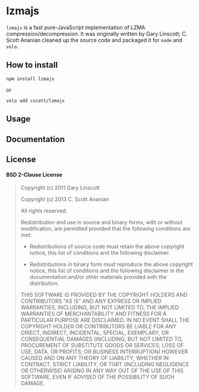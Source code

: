 # lzmajs

`lzmajs` is a fast pure-JavaScript implementation of LZMA
compression/decompression.  It was originally written by Gary Linscott;
C. Scott Ananian cleaned up the source code and packaged it for `node`
and `volo`.

## How to install

```
npm install lzmajs
```
or
```
volo add cscott/lzmajs
```

## Usage
## Documentation
## License

#### BSD 2-Clause License

> Copyright (c) 2011 Gary Linscott
>
> Copyright (c) 2013 C. Scott Ananian
>
> All rights reserved.
>
> Redistribution and use in source and binary forms, with or without
> modification, are permitted provided that the following conditions are
> met:
>
> * Redistributions of source code must retain the above copyright
>   notice, this list of conditions and the following disclaimer.
>
> * Redistributions in binary form must reproduce the above copyright
>   notice, this list of conditions and the following disclaimer in the
>   documentation and/or other materials provided with the distribution.
>
> THIS SOFTWARE IS PROVIDED BY THE COPYRIGHT HOLDERS AND CONTRIBUTORS
> "AS IS" AND ANY EXPRESS OR IMPLIED WARRANTIES, INCLUDING, BUT NOT
> LIMITED TO, THE IMPLIED WARRANTIES OF MERCHANTABILITY AND FITNESS FOR
> A PARTICULAR PURPOSE ARE DISCLAIMED. IN NO EVENT SHALL THE COPYRIGHT
> HOLDER OR CONTRIBUTORS BE LIABLE FOR ANY DIRECT, INDIRECT, INCIDENTAL,
> SPECIAL, EXEMPLARY, OR CONSEQUENTIAL DAMAGES (INCLUDING, BUT NOT
> LIMITED TO, PROCUREMENT OF SUBSTITUTE GOODS OR SERVICES; LOSS OF USE,
> DATA, OR PROFITS; OR BUSINESS INTERRUPTION) HOWEVER CAUSED AND ON ANY
> THEORY OF LIABILITY, WHETHER IN CONTRACT, STRICT LIABILITY, OR TORT
> (INCLUDING NEGLIGENCE OR OTHERWISE) ARISING IN ANY WAY OUT OF THE USE
> OF THIS SOFTWARE, EVEN IF ADVISED OF THE POSSIBILITY OF SUCH DAMAGE.
